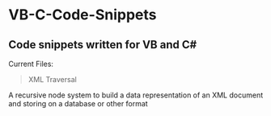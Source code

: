 # VB-C-Code-Snippets
## Code snippets written for VB and C#

Current Files:

>XML Traversal

A recursive node system to build a data representation of an XML document and storing on a database or other format
